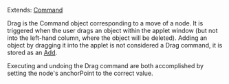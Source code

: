 Extends: [Command](Command.md)

Drag is the Command object corresponding to a move of a node. It is triggered when the user drags an object within the applet window (but not into the left-hand column, where the object will be deleted). Adding an object by dragging it into the applet is not considered a Drag command, it is stored as an [Add](Add.md).

Executing and undoing the Drag command are both accomplished by setting the node's anchorPoint to the correct value.